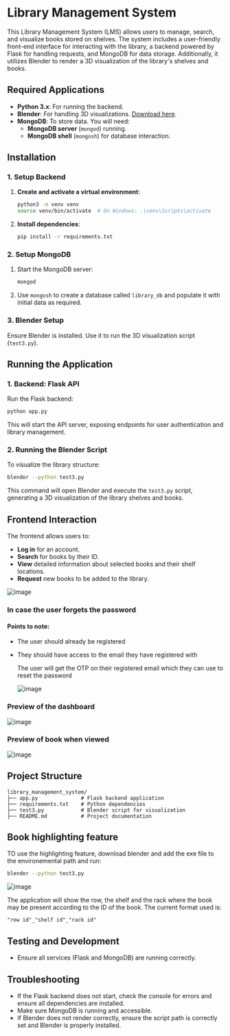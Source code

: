 # Library Management System

This Library Management System (LMS) allows users to manage, search, and visualize books stored on shelves. The system includes a user-friendly front-end interface for interacting with the library, a backend powered by Flask for handling requests, and MongoDB for data storage. Additionally, it utilizes Blender to render a 3D visualization of the library's shelves and books.

## Required Applications

- **Python 3.x**: For running the backend.
- **Blender**: For handling 3D visualizations. [Download here](https://www.blender.org/download/).
- **MongoDB**: To store data. You will need:
  - **MongoDB server** (`mongod`) running.
  - **MongoDB shell** (`mongosh`) for database interaction.

## Installation

### 1. Setup Backend
1. **Create and activate a virtual environment**:
    ```bash
    python3 -m venv venv
    source venv/bin/activate  # On Windows: .\venv\Scripts\activate
    ```

2. **Install dependencies**:
    ```bash
    pip install -r requirements.txt
    ```

### 2. Setup MongoDB
1. Start the MongoDB server:
    ```bash
    mongod
    ```

2. Use `mongosh` to create a database called `library_db` and populate it with initial data as required.

### 3. Blender Setup
Ensure Blender is installed. Use it to run the 3D visualization script (`test3.py`).

## Running the Application

### 1. Backend: Flask API
Run the Flask backend:
```bash
python app.py
```
This will start the API server, exposing endpoints for user authentication and library management.

### 2. Running the Blender Script
To visualize the library structure:
```bash
blender --python test3.py
```
This command will open Blender and execute the `test3.py` script, generating a 3D visualization of the library shelves and books.

## Frontend Interaction
The frontend allows users to:
- **Log in** for an account.
- **Search** for books by their ID.
- **View** detailed information about selected books and their shelf locations.
- **Request** new books to be added to the library.

![image](https://github.com/user-attachments/assets/bdf244c4-5801-4869-a3a7-98150c907168)

### In case the user forgets the password
#### Points to note:
- The user should already be registered
- They should have access to the email they have registered with

  The user will get the OTP on their registered email which they can use to reset the password

  ![image](https://github.com/user-attachments/assets/df6ce778-62b9-4127-9cb0-60b99f1d358f)

### Preview of the dashboard
![image](https://github.com/user-attachments/assets/5a102e79-156b-460c-9480-d40b9cc278fb)


### Preview of book when viewed
![image](https://github.com/user-attachments/assets/f3a56840-95b1-4d78-a72f-ce31736e8d53)


## Project Structure
```
library_management_system/
├── app.py              # Flask backend application
├── requirements.txt    # Python dependencies
├── test3.py            # Blender script for visualization
├── README.md           # Project documentation
```

## Book highlighting feature
TO use the highlighting feature, download blender and add the exe file to the environemental path and run:
```bash
blender --python test3.py
```
![image](https://github.com/user-attachments/assets/39608f34-52e1-459d-a824-bb690d75404a)

The application will show the row, the shelf and the rack where the book may be present according to the ID of the book. The current format used is:
```
"row id"_"shelf id"_"rack id"
```

## Testing and Development
- Ensure all services (Flask and MongoDB) are running correctly.

## Troubleshooting
- If the Flask backend does not start, check the console for errors and ensure all dependencies are installed.
- Make sure MongoDB is running and accessible.
- If Blender does not render correctly, ensure the script path is correctly set and Blender is properly installed.
